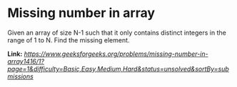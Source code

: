 # Missing number in array
Given an array of size N-1 such that it only contains distinct integers in the range of 1 to N. Find the missing element.

**Link:** _https://www.geeksforgeeks.org/problems/missing-number-in-array1416/1?page=1&difficulty=Basic,Easy,Medium,Hard&status=unsolved&sortBy=submissions_
